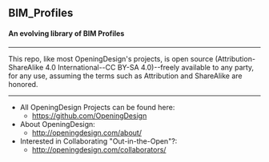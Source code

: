 ## BIM_Profiles
#### An evolving library of BIM Profiles

---

This repo, like most OpeningDesign's projects, is open source (Attribution-ShareAlike 4.0 International--CC BY-SA 4.0)--freely available to any party, for any use, assuming the terms such as Attribution and ShareAlike are honored. 

---


- All OpeningDesign Projects can be found here:
  - https://github.com/OpeningDesign
- About OpeningDesign:
  - http://openingdesign.com/about/
- Interested in Collaborating "Out-in-the-Open"?:
  - http://openingdesign.com/collaborators/
